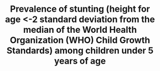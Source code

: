 ---
target_id: '2.2'
has_metadata: true
goal_meta_link: 'http://unstats.un.org/sdgs/files/metadata-compilation/Metadata-Goal-2.pdf'
goal_meta_link_page: 6
title: >-
  Prevalence  of  stunting  (height  for  age  <-2  standard  deviation  from  the  median  of  the  World  Health  Organization  (WHO)  Child  Growth  Standards)  among  children  under  5  years  of  age
permalink: /2-2-1/
sdg_goal: 2
layout: indicator
indicator: 2.2.1
indicator_variable: stunt_pct_us
graph: null
graph_type_description: Bar  graph
graph_status_notes: Graphed
variable_description: null
variable_notes: null
un_designated_tier: '1'
un_custodial_agency: "UNICEF  (Partnering  agencies:  WHO)"
indicator_name: >-
  Prevalence  of  stunting  (height  for  age  <-2  standard  deviation  from  the  median  of  the  World  Health  Organization  (WHO)  Child  Growth  Standards)  among  children  under  5  years  of  age
target: >-
  By  2030,  end  all  forms  of  malnutrition,  including  achieving,  by  2025,  the  internationally  agreed  targets  on  stunting  and  wasting  in  children  under  5  years  of  age,  and  address  the  nutritional  needs  of  adolescent  girls,  pregnant  and  lactating  women  and  older  persons.
indicator_definition: >-
  Number  of  under-fives  falling  below  minus  2  standard  deviations  from  the  median  height-for-age  of  the  reference  population.Children  under  5  years  of  age  in  the  surveyed  population
source_title: null
source_notes: null
published: true
actual_indicator_available: >-
  Percent  of  US  children  from  birth  up  to  5  years  with  height-for-age  less  than  2  standard  deviations  of  the  median  of  the  WHO  Child  Growth  Standards.
comments_and_limitations: >-
  Estimates  reported  for  2014  pertain  to  pooled  2013  and  2014  NHANES  data.  The  estimated  percent  meets  the  NCHS  standards  for  reliability  and  precision.  The  standard  error  for  the  2013-14  estimate  is  0.51  and  the  confidence  interval  widths  for  this  estimate  is  less  than  5%.
periodicity: Biannually  (every  2  years)
time_period: 2013-2014
source_agency_staff_name: Division  of  Health  and  Nutrition  Examination  Survey
source_agency_survey_dataset: >-
  Centers  for  Disease  Control/National  Center  for  Health  Statistics/National  Health  and  Nutrition  Examination  Survey
source_url: 
us_method_of_computation: >-
  The  number  of  children  from  birth  through  <5  years  with  height-for-age  more  than  2  standard  deviations  below  the  median  length/height-for-age  was  divided  by  the  total  number  of  children  from  birth  through  5  years  and  the  result  was  multiplied  by  100.  The  numbers  and  resulting  estimate  are  weighted  to  be  nationally  representative.  The  2013-2014  NHANES  data  were  merged  with  the  expanded  WHO  growth  chart  files  of  length/height-for-age  for  boys  and  girls  by  age  in  days.  Age  in  months  at  examination  on  the  NHANES  2013-2014  file  was  converted  to  age  in  days  by  multiplying  it  by  30.4375  and  taking  the  largest  integer  of  the  result.
date_of_national_source_publication: 'October,  2015'
source_agency_staff_email: JMadans@cdc.gov
graph_title: null  

---